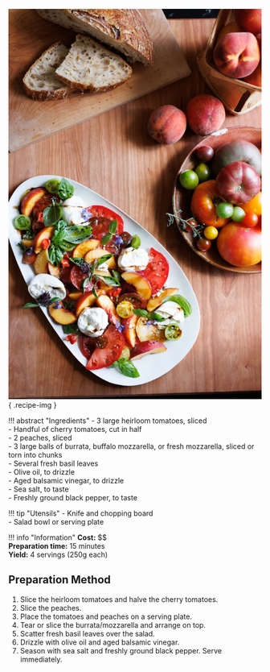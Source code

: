 ![Peach and Tomato Salad](../images/peach-and-tomato-salad.jpg){ .recipe-img }

!!! abstract "Ingredients"
    - 3 large heirloom tomatoes, sliced  
    - Handful of cherry tomatoes, cut in half  
    - 2 peaches, sliced  
    - 3 large balls of burrata, buffalo mozzarella, or fresh mozzarella, sliced or torn into chunks  
    - Several fresh basil leaves  
    - Olive oil, to drizzle  
    - Aged balsamic vinegar, to drizzle  
    - Sea salt, to taste  
    - Freshly ground black pepper, to taste  

!!! tip "Utensils"
    - Knife and chopping board  
    - Salad bowl or serving plate  

!!! info "Information"
    **Cost:** $$  
    **Preparation time:** 15 minutes  
    **Yield:** 4 servings (250g each)  

## Preparation Method

1. Slice the heirloom tomatoes and halve the cherry tomatoes.  
2. Slice the peaches.  
3. Place the tomatoes and peaches on a serving plate.  
4. Tear or slice the burrata/mozzarella and arrange on top.  
5. Scatter fresh basil leaves over the salad.  
6. Drizzle with olive oil and aged balsamic vinegar.  
7. Season with sea salt and freshly ground black pepper. Serve immediately.  